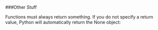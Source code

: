 ###Other Stuff

Functions must always return something. If you do not specify a return value, Python will automatically return the None object:




